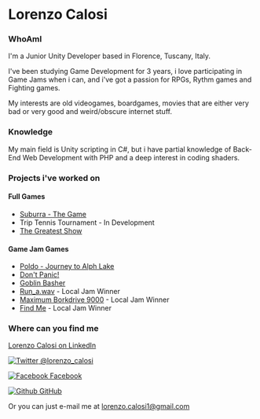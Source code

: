 # Lorenzo Calosi

### WhoAmI

I'm a Junior Unity Developer based in Florence, Tuscany, Italy.

I've been studying Game Development for 3 years, i love participating in Game Jams when i can, and i've got a passion for RPGs, Rythm games and Fighting games.

My interests are old videogames, boardgames, movies that are either very bad or very good and weird/obscure internet stuff.

### Knowledge

My main field is Unity scripting in C#, but i have partial knowledge of Back-End Web Development with PHP and a deep interest in coding shaders.

### Projects i've worked on

#### Full Games

* [Suburra - The Game](http://suburrathegame.com/)
* Trip Tennis Tournament - In Development
* [The Greatest Show](https://github.com/a-pucci/The_Greatest_Show)

#### Game Jam Games

* [Poldo - Journey to Alph Lake](https://globalgamejam.org/2018/games/poldo-journey-alph-lake)
* [Don't Panic!](../Builds/DontPanic.rar)
* [Goblin Basher](../Builds/GoblinBasher.zip)
* [Run_a.wav](https://globalgamejam.org/2017/games/runawav) - Local Jam Winner
* [Maximum Borkdrive 9000](https://connect.unity.com/p/maximum-borkdrive-7000) - Local Jam Winner
* [Find Me](https://globalgamejam.org/2015/games/find-me) - Local Jam Winner

### Where can you find me

[Lorenzo Calosi on LinkedIn](https://www.linkedin.com/in/lorenzo-calosi/)

[![Twitter](http://i.imgur.com/wWzX9uB.png) @lorenzo_calosi](https://twitter.com/lorenzo_calosi)

[![Facebook](http://i.imgur.com/fep1WsG.png) Facebook](https://www.facebook.com/ParadoxJester)

[![Github](http://i.imgur.com/9I6NRUm.png) GitHub](http://www.github.com/carlsednaoui)

Or you can just e-mail me at [lorenzo.calosi1@gmail.com](mailto:lorenzo.calosi1@gmail.com)
